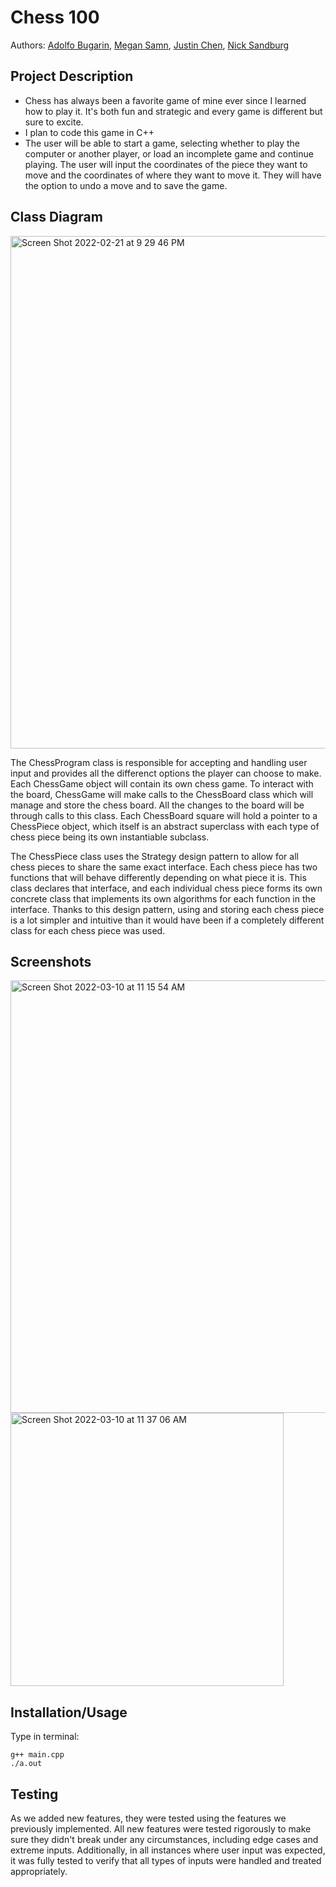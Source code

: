 # Chess 100
 
  Authors: [Adolfo Bugarin](https://github.com/TrueKing2002), [Megan Samn](https://github.com/megansamn), [Justin Chen](https://github.com/jc51001), [Nick Sandburg](https://github.com/njsandburg)
 




## Project Description
  * Chess has always been a favorite game of mine ever since I learned how to play it. It's both fun and strategic and every game is different but sure to excite.
  * I plan to code this game in C++
  * The user will be able to start a game, selecting whether to play the computer or another player, or load an incomplete game and continue playing. The user will input the coordinates of the piece they want to move and the coordinates of where they want to move it. They will have the option to undo a move and to save the game.


## Class Diagram
 <img width="820" alt="Screen Shot 2022-02-21 at 9 29 46 PM" src="https://user-images.githubusercontent.com/50130189/156101012-1b241a03-34cd-4607-a310-2542f0fd06af.png">

 The ChessProgram class is responsible for accepting and handling user input and provides all the differenct options the player can choose to make. Each ChessGame object will contain its own chess game. To interact with the board, ChessGame will make calls to the ChessBoard class which will manage and store the chess board. All the changes to the board will be through calls to this class. Each ChessBoard square will hold a pointer to a ChessPiece object, which itself is an abstract superclass with each type of chess piece being its own instantiable subclass.
 
 The ChessPiece class uses the Strategy design pattern to allow for all chess pieces to share the same exact interface. Each chess piece has two functions that will behave differently depending on what piece it is. This class declares that interface, and each individual chess piece forms its own concrete class that implements its own algorithms for each function in the interface. Thanks to this design pattern, using and storing each chess piece is a lot simpler and intuitive than it would have been if a completely different class for each chess piece was used.




 
 ## Screenshots
 <img width="692" alt="Screen Shot 2022-03-10 at 11 15 54 AM" src="https://user-images.githubusercontent.com/50130189/157738077-65e9af3f-7c36-44f1-8aae-18f6291de712.png">
<img width="437" alt="Screen Shot 2022-03-10 at 11 37 06 AM" src="https://user-images.githubusercontent.com/50130189/157741347-ad74ce8a-1737-4ef4-aad4-f7d7b5e6d2db.png">


 ## Installation/Usage
Type in terminal: 

```
g++ main.cpp
./a.out
```

 ## Testing
As we added new features, they were tested using the features we previously implemented. All new features were tested rigorously to make sure they didn't break under any circumstances, including edge cases and extreme inputs. Additionally, in all instances where user input was expected, it was fully tested to verify that all types of inputs were handled and treated appropriately.
 
